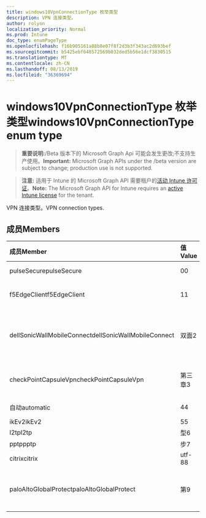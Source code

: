 ```yaml
---
title: windows10VpnConnectionType 枚举类型
description: VPN 连接类型。
author: rolyon
localization_priority: Normal
ms.prod: Intune
doc_type: enumPageType
ms.openlocfilehash: f16b905161a88b8e07f8f2d3b3f343ac2d693bef
ms.sourcegitcommit: b5425ebf648572569b032ded5b56e1dcf3830515
ms.translationtype: MT
ms.contentlocale: zh-CN
ms.lasthandoff: 08/13/2019
ms.locfileid: "36369694"
---
```

# <a name="windows10vpnconnectiontype-enum-type"></a><span data-ttu-id="b9839-103">windows10VpnConnectionType 枚举类型</span><span class="sxs-lookup"><span data-stu-id="b9839-103">windows10VpnConnectionType enum type</span></span>

> <span data-ttu-id="b9839-104">**重要说明:**/Beta 版本下的 Microsoft Graph Api 可能会发生更改;不支持生产使用。</span><span class="sxs-lookup"><span data-stu-id="b9839-104">**Important:** Microsoft Graph APIs under the /beta version are subject to change; production use is not supported.</span></span>

> <span data-ttu-id="b9839-105">**注意:** 适用于 Intune 的 Microsoft Graph API 需要租户的[活动 Intune 许可证](https://go.microsoft.com/fwlink/?linkid=839381)。</span><span class="sxs-lookup"><span data-stu-id="b9839-105">**Note:** The Microsoft Graph API for Intune requires an [active Intune license](https://go.microsoft.com/fwlink/?linkid=839381) for the tenant.</span></span>

<span data-ttu-id="b9839-106">VPN 连接类型。</span><span class="sxs-lookup"><span data-stu-id="b9839-106">VPN connection types.</span></span>

## <a name="members"></a><span data-ttu-id="b9839-107">成员</span><span class="sxs-lookup"><span data-stu-id="b9839-107">Members</span></span>
|<span data-ttu-id="b9839-108">成员</span><span class="sxs-lookup"><span data-stu-id="b9839-108">Member</span></span>|<span data-ttu-id="b9839-109">值</span><span class="sxs-lookup"><span data-stu-id="b9839-109">Value</span></span>|<span data-ttu-id="b9839-110">说明</span><span class="sxs-lookup"><span data-stu-id="b9839-110">Description</span></span>|
|:---|:---|:---|
|<span data-ttu-id="b9839-111">pulseSecure</span><span class="sxs-lookup"><span data-stu-id="b9839-111">pulseSecure</span></span>|<span data-ttu-id="b9839-112">0</span><span class="sxs-lookup"><span data-stu-id="b9839-112">0</span></span>|<span data-ttu-id="b9839-113">脉冲安全。</span><span class="sxs-lookup"><span data-stu-id="b9839-113">Pulse Secure.</span></span>|
|<span data-ttu-id="b9839-114">f5EdgeClient</span><span class="sxs-lookup"><span data-stu-id="b9839-114">f5EdgeClient</span></span>|<span data-ttu-id="b9839-115">1</span><span class="sxs-lookup"><span data-stu-id="b9839-115">1</span></span>|<span data-ttu-id="b9839-116">F5 边缘客户端。</span><span class="sxs-lookup"><span data-stu-id="b9839-116">F5 Edge Client.</span></span>|
|<span data-ttu-id="b9839-117">dellSonicWallMobileConnect</span><span class="sxs-lookup"><span data-stu-id="b9839-117">dellSonicWallMobileConnect</span></span>|<span data-ttu-id="b9839-118">双面</span><span class="sxs-lookup"><span data-stu-id="b9839-118">2</span></span>|<span data-ttu-id="b9839-119">戴尔 SonicWALL 移动连接。</span><span class="sxs-lookup"><span data-stu-id="b9839-119">Dell SonicWALL Mobile Connection.</span></span>|
|<span data-ttu-id="b9839-120">checkPointCapsuleVpn</span><span class="sxs-lookup"><span data-stu-id="b9839-120">checkPointCapsuleVpn</span></span>|<span data-ttu-id="b9839-121">第三章</span><span class="sxs-lookup"><span data-stu-id="b9839-121">3</span></span>|<span data-ttu-id="b9839-122">检查点胶囊 VPN。</span><span class="sxs-lookup"><span data-stu-id="b9839-122">Check Point Capsule VPN.</span></span>|
|<span data-ttu-id="b9839-123">自动</span><span class="sxs-lookup"><span data-stu-id="b9839-123">automatic</span></span>|<span data-ttu-id="b9839-124">4</span><span class="sxs-lookup"><span data-stu-id="b9839-124">4</span></span>|<span data-ttu-id="b9839-125">自动。</span><span class="sxs-lookup"><span data-stu-id="b9839-125">Automatic.</span></span>|
|<span data-ttu-id="b9839-126">ikEv2</span><span class="sxs-lookup"><span data-stu-id="b9839-126">ikEv2</span></span>|<span data-ttu-id="b9839-127">5</span><span class="sxs-lookup"><span data-stu-id="b9839-127">5</span></span>|<span data-ttu-id="b9839-128">IKEv2.</span><span class="sxs-lookup"><span data-stu-id="b9839-128">IKEv2.</span></span>|
|<span data-ttu-id="b9839-129">l2tp</span><span class="sxs-lookup"><span data-stu-id="b9839-129">l2tp</span></span>|<span data-ttu-id="b9839-130">型</span><span class="sxs-lookup"><span data-stu-id="b9839-130">6</span></span>|<span data-ttu-id="b9839-131">L2TP.</span><span class="sxs-lookup"><span data-stu-id="b9839-131">L2TP.</span></span>|
|<span data-ttu-id="b9839-132">pptp</span><span class="sxs-lookup"><span data-stu-id="b9839-132">pptp</span></span>|<span data-ttu-id="b9839-133">步</span><span class="sxs-lookup"><span data-stu-id="b9839-133">7</span></span>|<span data-ttu-id="b9839-134">PPTP.</span><span class="sxs-lookup"><span data-stu-id="b9839-134">PPTP.</span></span>|
|<span data-ttu-id="b9839-135">citrix</span><span class="sxs-lookup"><span data-stu-id="b9839-135">citrix</span></span>|<span data-ttu-id="b9839-136">utf-8</span><span class="sxs-lookup"><span data-stu-id="b9839-136">8</span></span>|<span data-ttu-id="b9839-137">Citrix.</span><span class="sxs-lookup"><span data-stu-id="b9839-137">Citrix.</span></span>|
|<span data-ttu-id="b9839-138">paloAltoGlobalProtect</span><span class="sxs-lookup"><span data-stu-id="b9839-138">paloAltoGlobalProtect</span></span>|<span data-ttu-id="b9839-139">第</span><span class="sxs-lookup"><span data-stu-id="b9839-139">9</span></span>|<span data-ttu-id="b9839-140">Palo Alto 网络 GlobalProtect。</span><span class="sxs-lookup"><span data-stu-id="b9839-140">Palo Alto Networks GlobalProtect.</span></span>|




